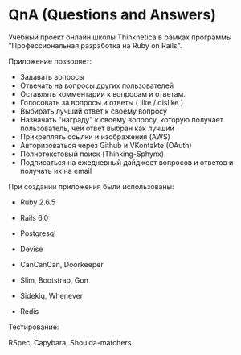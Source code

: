 # QnA (Questions and Answers)

Учебный проект онлайн школы Thinknetica в рамках программы "Профессиональная разработка на Ruby on Rails".

Приложение позволяет:
* Задавать вопросы
* Отвечать на вопросы других пользователей
* Оставлять комментарии к вопросам и ответам.
* Голосовать за вопросы и ответы ( like / dislike )
* Выбирать лучший ответ к своему вопросу
* Назначать "награду" к своему вопросу, которую получает пользователь, чей ответ выбран как лучший
* Прикреплять ссылки и изображения (AWS)
* Авторизоваться через Github и VKontakte (OAuth)
* Полнотекстовый поиск (Thinking-Sphynx)
* Подписаться на ежедневный дайджест вопросов и ответов и получать их на email

При создании приложения были использованы:

* Ruby 2.6.5

* Rails 6.0

* Postgresql

* Devise

* CanCanCan, Doorkeeper

* Slim, Bootstrap, Gon

* Sidekiq, Whenever

* Redis

Тестирование:

RSpec, Capybara, Shoulda-matchers
